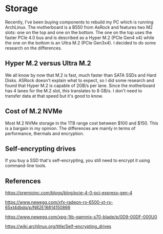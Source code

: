 # Storage

Recently, I've been buying components to rebuild my PC which is running ArchLinux. The motherboard is a B550 from AsRock and features two M2 slots: one on the top and one on the bottom. The one on the top uses the faster PCIe 4.0 bus and is described as a Hyper M.2 (PCIe Gen4 x4) while the one on the bottom is an Ultra M.2 (PCIe Gen3x4). I decided to do some research on the differences.

## Hyper M.2 versus Ultra M.2

We all know by now that M.2 is fast, much faster than SATA SSDs and Hard Disks. ASRock doesn't explain what to expect, so I did some research and found that Hyper M.2 is capable of 2GB/s per lane. Since the motherboard has 4 lanes for the M.2 slot, this translates to 8 GB/s. I don't need to transfer data at that speed but it's good to know.


## Cost of M.2 NVMe

Most M.2 NVMe storage in the 1TB range cost between $100 and $150. This is a bargain in my opinion. The differences are mainly in terms of performance, thermals and encryption. 

## Self-encrypting drives

If you buy a SSD that's self-encrypting, you still need to encrypt it using command-line tools.

## References

https://premioinc.com/blogs/blog/pcie-4-0-pci-express-gen-4

https://www.newegg.com/xfx-radeon-rx-6500-xt-rx-65xt4dbdq/p/N82E16814150866

https://www.newegg.com/xpg-1tb-gammix-s70-blade/p/0D9-00DF-000U0

https://wiki.archlinux.org/title/Self-encrypting_drives